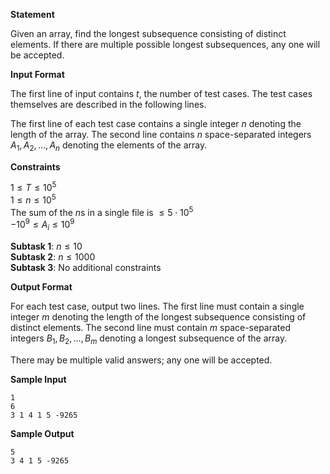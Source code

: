 **Statement**  

Given an array, find the longest subsequence consisting of distinct elements. If there are
multiple possible longest subsequences, any one will be accepted.  

**Input Format**  

The first line of input contains $t$, the number of test cases. The test cases themselves
are described in the following lines.

The first line of each test case contains a single integer $n$ denoting the length of the
array. The second line contains $n$ space-separated integers $A_1, A_2, \ldots, A_n$
denoting the elements of the array.

**Constraints**  

$1 \le T \le 10^5$  
$1 \le n \le 10^5$  
The sum of the $n$s in a single file is $\le 5\cdot 10^5$  
$-10^9 \le A_i \le 10^9$  

**Subtask 1**: $n \le 10$  
**Subtask 2**: $n \le 1000$  
**Subtask 3**: No additional constraints  

**Output Format**  

For each test case, output two lines. The first line must contain a single integer $m$
denoting the length of the longest subsequence consisting of distinct elements. The second
line must contain $m$ space-separated integers $B_1, B_2, \ldots, B_m$ denoting a longest
subsequence of the array.  

There may be multiple valid answers; any one will be accepted.

**Sample Input**  

    1
    6
    3 1 4 1 5 -9265

**Sample Output**  

    5
    3 4 1 5 -9265
